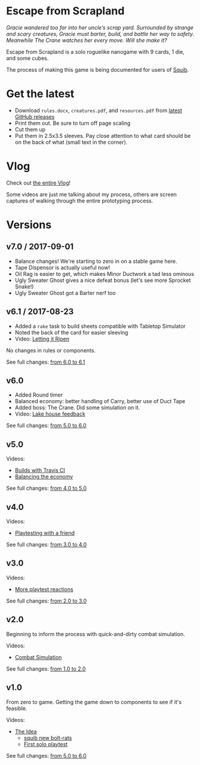 # Escape from Scrapland

_Gracie wandered too far into her uncle’s scrap yard. Surrounded by strange and scary creatures, Gracie must barter, build, and battle her way to safety. Meanwhile The Crane watches her every move. Will she make it?_

Escape from Scrapland is a solo roguelike nanogame with 9 cards, 1 die, and some cubes.

The process of making this game is being documented for users of [Squib](http://squib.rocks).

# Get the latest

  * Download `rules.docx`, `creatures.pdf`, and `resources.pdf` from [latest GitHub releases](https://github.com/andymeneely/project-bolt-rats/releases/latest)
  * Print them out. Be sure to turn off page scaling
  * Cut them up
  * Put them in 2.5x3.5 sleeves. Pay close attention to what card should be on the back of what (small text in the corner).

# Vlog

Check out [the entire Vlog](https://www.youtube.com/playlist?list=PLLcm4ZswgXFYk6KKW_ISd8Kf9UGTV9Cfj)!

Some videos are just me talking about my process, others are screen captures of walking through the entire prototyping process.

# Versions

## v7.0 / 2017-09-01

* Balance changes! We're starting to zero in on a stable game here.
* Tape Dispensor is actually useful now!
* Oil Rag is easier to get, which makes Minor Ductwork a tad less ominous
* Ugly Sweater Ghost gives a nice defeat bonus (let's see more Sprocket Snake!)
* Ugly Sweater Ghost got a Barter nerf too

## v6.1 / 2017-08-23

* Added a `rake` task to build sheets compatible with Tabletop Simulator
* Noted the back of the card for easier sleeving
* Video: [Letting it Ripen](https://www.youtube.com/watch?v=vBz3Pyec_HU&index=10&list=PLLcm4ZswgXFYk6KKW_ISd8Kf9UGTV9Cfj)

No changes in rules or components.


See full changes: [from 6.0 to 6.1](https://github.com/andymeneely/project-bolt-rats/compare/v6.0...v6.1)

## v6.0

* Added Round timer
* Balanced economy: better handling of Carry, better use of Duct Tape
* Added boss: The Crane. Did some simulation on it.
* Video: [Lake house feedback](https://www.youtube.com/watch?v=nonGH_VSp10&list=PLLcm4ZswgXFYk6KKW_ISd8Kf9UGTV9Cfj&index=9)

See full changes: [from 5.0 to 6.0](https://github.com/andymeneely/project-bolt-rats/compare/v5.0...v6.0)

## v5.0

Videos:
  * [Builds with Travis CI](https://www.youtube.com/watch?v=wdxt9c5RpCE&t=299s&list=PLLcm4ZswgXFYk6KKW_ISd8Kf9UGTV9Cfj&index=7)
  * [Balancing the economy](https://www.youtube.com/watch?v=NCBG34V4ze8&t=554s&list=PLLcm4ZswgXFYk6KKW_ISd8Kf9UGTV9Cfj&index=8)

See full changes: [from 4.0 to 5.0](https://github.com/andymeneely/project-bolt-rats/compare/v4.0...v5.0)

## v4.0

Videos:
  * [Playtesting with a friend](https://www.youtube.com/watch?v=c8hydqBWepU&t=2s&list=PLLcm4ZswgXFYk6KKW_ISd8Kf9UGTV9Cfj&index=6)

See full changes: [from 3.0 to 4.0](https://github.com/andymeneely/project-bolt-rats/compare/v3.0...v4.0)

## v3.0

Videos:
  * [More playtest reactions](https://www.youtube.com/watch?v=9061S3l-DPY&list=PLLcm4ZswgXFYk6KKW_ISd8Kf9UGTV9Cfj&index=5)

See full changes: [from 2.0 to 3.0](https://github.com/andymeneely/project-bolt-rats/compare/playtest_02...v3.0)

## v2.0

Beginning to inform the process with quick-and-dirty combat simulation.

Videos:
 * [Combat Simulation](https://www.youtube.com/watch?v=CESyrelcJGc&t=2s&list=PLLcm4ZswgXFYk6KKW_ISd8Kf9UGTV9Cfj&index=4)

See full changes: [from 1.0 to 2.0](https://github.com/andymeneely/project-bolt-rats/compare/playtest_02...playtest_02)

## v1.0

From zero to game. Getting the game down to components to see if it's feasible.

Videos:
* [The Idea](https://www.youtube.com/watch?v=Y5Jxa4MWSaE&t=95s&list=PLLcm4ZswgXFYk6KKW_ISd8Kf9UGTV9Cfj&index=1)
  * [squib new bolt-rats](https://www.youtube.com/watch?v=k85RWGJe4tE&t=59s&list=PLLcm4ZswgXFYk6KKW_ISd8Kf9UGTV9Cfj&index=2)
  * [First solo playtest](https://www.youtube.com/watch?v=1vHKJSlEGcE&list=PLLcm4ZswgXFYk6KKW_ISd8Kf9UGTV9Cfj&index=3)

See full changes: [from 5.0 to 6.0](https://github.com/andymeneely/project-bolt-rats/compare/90d4601d45fa262a233afbb6df622ed2188c82b7...playtest_01)
